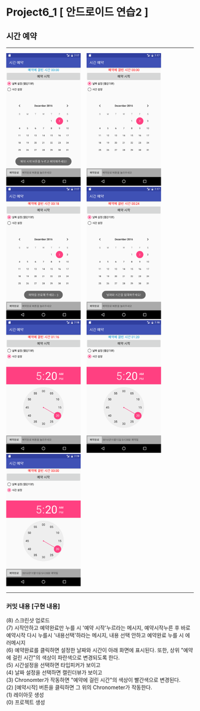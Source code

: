 # Project6_1 [ 안드로이드 연습2 ]

<h2>시간 예약</h2>
<hr>
<img width=200 src="https://github.com/Curookie/Android3_161202/blob/master/app/pics/Screenshot_1480663027.png?raw=true">&nbsp;&nbsp;&nbsp;
<img width=200 src="https://github.com/Curookie/Android3_161202/blob/master/app/pics/Screenshot_1480663052.png?raw=true">&nbsp;&nbsp;&nbsp;
<img width=200 src="https://github.com/Curookie/Android3_161202/blob/master/app/pics/Screenshot_1480663070.png?raw=true">&nbsp;&nbsp;&nbsp;
<img width=200 src="https://github.com/Curookie/Android3_161202/blob/master/app/pics/Screenshot_1480663077.png?raw=true">&nbsp;&nbsp;&nbsp;
<img width=200 src="https://github.com/Curookie/Android3_161202/blob/master/app/pics/Screenshot_1480663128.png?raw=true">&nbsp;&nbsp;&nbsp;
<img width=200 src="https://github.com/Curookie/Android3_161202/blob/master/app/pics/Screenshot_1480663134.png?raw=true">&nbsp;&nbsp;&nbsp;
<img width=200 src="https://github.com/Curookie/Android3_161202/blob/master/app/pics/Screenshot_1480663156.png?raw=true">&nbsp;&nbsp;&nbsp;
<br>
<hr>
<h3>커밋 내용 [구현 내용]</h3>
(8) 스크린샷 업로드<br>
(7) 시작안하고 예약완료만 누를 시 '예약 시작'누르라는 메시지, 예약시작누른 후 바로 예약시작 다시 누를시 '내용선택'하라는 메시지, 내용 선택 안하고 예약완료 누를 시 에러메시지<br>
(6) 예약완료를 클릭하면 설정한 날짜와 시간이 아래 화면에 표시된다. 또한, 상위 "예약에 걸린 시간"의 색상이 파란색으로 변경되도록 한다.<br>
(5) 시간설정을 선택하면 타입피커가 보이고<br>
(4) 날짜 설정을 선택하면 캘린더뷰가 보이고<br>
(3) Chronomter가 작동하면 "예약에 걸린 시간"의 색상이 빨간색으로 변경된다.<br>
(2) [예약시작] 버튼을 클릭하면 그 위의 Chronometer가 작동한다.<br>
(1) 레이아웃 생성<br>
(0) 프로젝트 생성<br>
<br>
<br>
